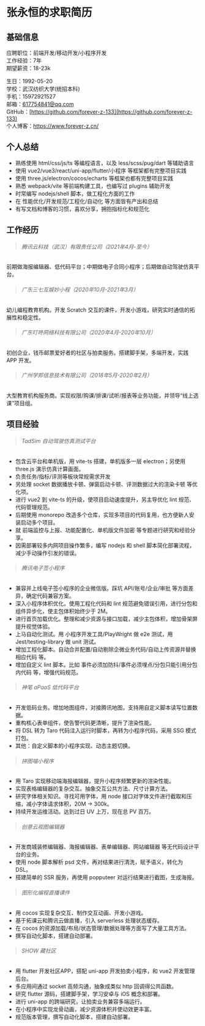 # 张永恒的求职简历

## 基础信息

应聘职位：前端开发/移动开发/小程序开发<br />
工作经验：7年<br />
期望薪资：18-23k<br />

生日：1992-05-20<br />
学校：武汉纺织大学(统招本科)<br />
手机：15972921527<br />
邮箱：617754841@qq.com<br />
GitHub：[https://github.com/forever-z-133](https://github.com/forever-z-133)<br />
个人博客：https://www.forever-z.cn/<br />

## 个人总结

* 熟练使用 html/css/js/ts 等编程语言，以及 less/scss/pug/dart 等辅助语言
* 使用 vue2/vue3/react/uni-app/flutter/小程序 等框架都有完整项目实践
* 使用 three.js/electron/cocos/echarts 等框架也都有完整项目实践
* 熟悉 webpack/vite 等前端构建工具，也编写过 plugins 辅助开发
* 时常编写 nodejs/shell 脚本，做工程化方面的工作
* 在 性能优化/开发规范/工程化/自动化 等方面皆有产出和总结
* 有写文档和博客的习惯，喜欢分享，拥抱指标化和规范化

## 工作经历

> ###### 腾讯云科技（武汉）有限责任公司（2021年4月-至今）

前期做海报编辑器、低代码平台；中期做电子合同小程序；后期做自动驾驶仿真平台。

> ###### 广东三七互娱妙小程（2020年10月-2021年3月）

幼儿编程教育机构。开发 Scratch 交互的课件，开发小游戏，研究实时通信的拓展性和稳定性。

> ###### 广东叮咚网络科技有限公司（2020年4月-2020年10月）

初创企业，钱币邮票爱好者的社区与拍卖服务。搭建脚手架，多端开发，实践 APP 开发。

> ###### 广州学邦信息技术有限公司（2018年5月-2020年2月）

大型教育机构服务商。实现权限/购课/排课/试听/报表等业务功能，并领导“线上选课”项目组。

## 项目经验

> ###### TadSim 自动驾驶仿真测试平台

* 包含云平台和单机版，用 vite-ts 搭建，单机版多一层 electron；另使用 three.js 演示仿真计算画面。
* 负责任务/指标/评测等板块常规需求开发
* 另处理 socket 数据播放卡顿、弹窗启动卡顿、评测数据过大的渲染卡顿 等优化项。
* 进行 vue2 到 vite-ts 的升级，使项目启动速度提升，另主导优化 lint 规范、代码管理规范。
* 后期使用 monorepo 改造多个仓库，实现多项目的代码复用，也方便新人安装启动多个项目。
* 就 前端监控与上报、功能配置化、单机版文件加密 等专题进行研究和经验分享。
* 因需部署较多内网项目操作繁多，编写 nodejs 和 shell 脚本简化部署流程，减少手动操作引发的错误。

> ###### 腾讯电子签小程序

* 兼容并上线电子签小程序的企业微信版。踩坑 API/账号/企业/审批 等方面差异，确定代码兼容方案。
* 深入小程序体积优化。使用工程化代码和 lint 规范避免错误引用，进行分包和组件异步化，使主包体积始终少于 2M。
* 进行首页加载优化。整理和减少资源与接口加载，减少主包体积，增加骨架屏提升视觉体验。
* 上马自动化测试。用 小程序开发工具/PlayWright 做 e2e 测试，用 Jest/testing-library 做 unit 测试。
* 增加工程化脚本。自动合并配置/自动剔除企微业务代码/自动上传资源并替换相应代码 等。
* 增加自定义 lint 脚本。比如 事件必须加防抖/事件必须埋点/分包只能引用分包内代码 等，增强代码规范。

> ###### 神笔 aPaaS 低代码平台

* 开发低码业务。增加地图组件，对接腾讯地图，支持用自定义脚本读写位置数据。
* 重构核心表单组件，使告警代码更清晰，提升了渲染性能。
* 将 DSL 转为 Taro 代码注入运行时脚本，再转为小程序代码，采用 SSG 模式打包。
* 其他：自定义脚本的小程序实现、动态主题切换。

> ###### 拼图喵小程序

* 用 Taro 实现移动端海报编辑器，提升小程序频繁更新的渲染性能。
* 实现表格编辑器的复杂交互。抽象交互公共方法、尺寸计算方法。
* 研究字体相关知识。寻找可用字体，用 node 接口对字体文件进行截取和压缩，减小字体请求体积，20M -> 300k。
* 持续开发运维活动。达到过日 UV 上万，现在总 PV 百万。

> ###### 创意云视图编辑器

* 开发商城装修编辑器、海报编辑器、表单编辑器、网站编辑器 等无代码设计平台的业务。
* 使用 node 脚本解析 psd 文件，再对结果进行清洗，赋予语义，转化为 DSL。
* 搭建简单的 SSR 服务，再使用 popputeer 对运行结果进行截图，生成海报。

> ###### 图形化编程直播课件

* 用 cocos 实现复杂交互、制作交互动画、开发小游戏。
* 基于拓课云和腾讯云做直播，引入 serverless 处理状态缓存。
* 在 cocos 的资源加载/布局/状态管理/数据处理等方面写了大量工具方法。
* 撰写自动化脚本，搭建自动部署。

> ###### SHOW 藏社区

* 用 flutter 开发社区APP，搭配 uni-app 开发拍卖小程序，和 vue2 开发管理后台。
* 多应用间通过 socket 高频沟通，抽象成类似 http 回调得公共函数。
* 研究 flutter 源码，搭建脚手架，学习安卓与 iOS 概念和部署。
* 进行 uni-app 的跨端研究，让拍卖业务兼容多端运行。
* 在小程序中实现龙骨动画，减少资源体积并使动效更丰富。
* 规范版本管理，撰写自动化脚本，搭建自动部署。
